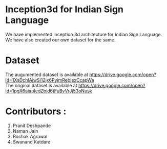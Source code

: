 # Inception3d for Indian Sign Language
We have implemented inception 3d architecture for Indian Sign Language. We have also created our own dataset for the same.

# Dataset
The augumented dataset is available at https://drive.google.com/open?id=1XsDchIAjwSi12jx6PyimRebjexCcapWa  
The original dataset is available at https://drive.google.com/open?id=1pgX6aiapIedZbjd6tFuBvVrJj53oNusk

# Contributors :
1. Pranit Deshpande
2. Naman Jain
3. Rochak Agrawal
4. Swanand Katdare
